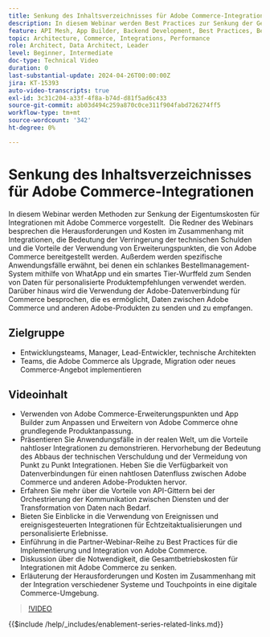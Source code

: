 ```yaml
---
title: Senkung des Inhaltsverzeichnisses für Adobe Commerce-Integrationen
description: In diesem Webinar werden Best Practices zur Senkung der Gesamtbetriebskosten für Integrationen mit Adobe Commerce erläutert. Er hebt die Herausforderungen herkömmlicher Integrationen hervor und hebt die Verwendung von Erweiterungspunkten und nativen Integrationen mit anderen Experience Cloud-Produkten hervor, um Kosten zu senken und den ROI zu steigern. Das Ziel besteht darin, das Produkt flexibel zu erweitern, ohne den Kern anzupassen, was die Wartung und Aktualisierung erleichtert.
feature: API Mesh, App Builder, Backend Development, Best Practices, Best Practices, Extensibility, Integration
topic: Architecture, Commerce, Integrations, Performance
role: Architect, Data Architect, Leader
level: Beginner, Intermediate
doc-type: Technical Video
duration: 0
last-substantial-update: 2024-04-26T00:00:00Z
jira: KT-15393
auto-video-transcripts: true
exl-id: 3c31c204-a33f-4f8a-b74d-d81f5ad6c433
source-git-commit: ab03d494c259a870c0ce311f904fabd726274ff5
workflow-type: tm+mt
source-wordcount: '342'
ht-degree: 0%

---
```


# Senkung des Inhaltsverzeichnisses für Adobe Commerce-Integrationen

In diesem Webinar werden Methoden zur Senkung der Eigentumskosten für Integrationen mit Adobe Commerce vorgestellt. &#x200B; Die Redner des Webinars besprechen die Herausforderungen und Kosten im Zusammenhang mit Integrationen, die Bedeutung der Verringerung der technischen Schulden und die Vorteile der Verwendung von Erweiterungspunkten, die von Adobe Commerce bereitgestellt werden. Außerdem werden spezifische Anwendungsfälle erwähnt, bei denen ein schlankes Bestellmanagement-System mithilfe von WhatApp und ein smartes Tier-Wurffeld zum Senden von Daten für personalisierte Produktempfehlungen verwendet werden.  Darüber hinaus wird die Verwendung der Adobe-Datenverbindung für Commerce besprochen, die es ermöglicht, Daten zwischen Adobe Commerce und anderen Adobe-Produkten zu senden und zu empfangen.

## Zielgruppe

* Entwicklungsteams, Manager, Lead-Entwickler, technische Architekten
* Teams, die Adobe Commerce als Upgrade, Migration oder neues Commerce-Angebot implementieren

## Videoinhalt

* Verwenden von Adobe Commerce-Erweiterungspunkten und App Builder zum Anpassen und Erweitern von Adobe Commerce ohne grundlegende Produktanpassung.
* Präsentieren Sie Anwendungsfälle in der realen Welt, um die Vorteile nahtloser Integrationen zu demonstrieren.
Hervorhebung der Bedeutung des Abbaus der technischen Verschuldung und der Vermeidung von Punkt zu Punkt Integrationen.
Heben Sie die Verfügbarkeit von Datenverbindungen für einen nahtlosen Datenfluss zwischen Adobe Commerce und anderen Adobe-Produkten hervor.
* Erfahren Sie mehr über die Vorteile von API-Gittern bei der Orchestrierung der Kommunikation zwischen Diensten und der Transformation von Daten nach Bedarf.
* Bieten Sie Einblicke in die Verwendung von Ereignissen und ereignisgesteuerten Integrationen für Echtzeitaktualisierungen und personalisierte Erlebnisse.
* Einführung in die Partner-Webinar-Reihe zu Best Practices für die Implementierung und Integration von Adobe Commerce.
* Diskussion über die Notwendigkeit, die Gesamtbetriebskosten für Integrationen mit Adobe Commerce zu senken.
* Erläuterung der Herausforderungen und Kosten im Zusammenhang mit der Integration verschiedener Systeme und Touchpoints in eine digitale Commerce-Umgebung.

>[!VIDEO](https://video.tv.adobe.com/v/3428768?learn=on)

{{$include /help/_includes/enablement-series-related-links.md}}
